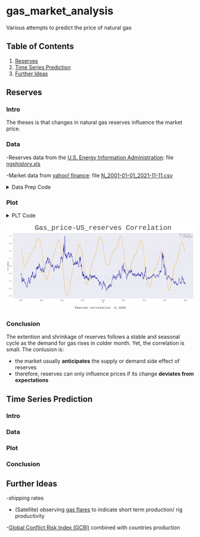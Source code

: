 # gas_market_analysis
Various attempts to predict the price of natural gas

## Table of Contents
1. [Reserves](#Reserves)
2. [Time Series Prediction](#Time-Series-Prediction)
3. [Further Ideas](#Further-Ideas)

## Reserves

### Intro
The theses is that changes in natural gas reserves influence the market price.

### Data
-Reserves data from the [U.S. Energy Information Administration](https://www.google.com/url?sa=t&rct=j&q=&esrc=s&source=web&cd=&ved=2ahUKEwip-7rl7Zz0AhUURuUKHUaYDmoQFnoECA4QAQ&url=https%3A%2F%2Fir.eia.gov%2Fngs%2Fngshistory.xls&usg=AOvVaw1K7aXs_TSzq-ovhYuVd8D4): file [ngshistory.xls](https://github.com/ambader/gas_market_analysis/blob/main/data/ngshistory.xls)

-Market data from [yahoo! finance](https://de.finance.yahoo.com/quote/NG%3DF/history?p=NG%3DF): file [N_2001-01-01_2021-11-11.csv](https://github.com/ambader/gas_market_analysis/blob/main/data/N_2001-01-01_2021-11-11.csv)

<details>
<summary>Data Prep Code</summary>

```python
import numpy as np
import pandas as pd

#read and slice data

ds = pd.read_csv("N_2001-01-01_2021-11-11.csv")
df = pd.read_excel("ngshistory.xls").iloc[6:]

ds = ds[["Date","Adj Close"]].rename(columns={"Date" : "ds","Adj Close" : "y"})
ds.ds = pd.to_datetime(ds.ds)
ds["res"] = np.ones(len(ds))

df = df.rename(columns={df.columns[0]:"ds",df.columns[-1]:"y"})
df = df[["ds","y"]]
df["ds"] = pd.to_datetime(df.ds.values)
```
```python
  #weekly data to daily

for i in df.ds[1:].index:
    zw = ds[ds.ds.between(df.ds[i-1],df.ds[i])]
    ds.iloc[zw.index,-1] = df.loc[i].y
```
```python
  #normalize data

tt = ds[ds.ds.between(pd.to_datetime("2012"),pd.to_datetime("2020"))].reset_index(drop=True)
tt.y = tt.y/max(tt.y)
tt.res = tt.res/max(tt.res)
tt = tt.set_index("ds")
 ```
</details>

### Plot
<details>
<summary>PLT Code</summary>

```python
import seaborn as sns
import matplotlib.pyplot as plt
sns.set_theme(style="darkgrid")
plt.rcParams['font.sans-serif'] = 'Liberation Mono'

fig = plt.figure(figsize=(21,9))
ax = fig.add_subplot()
sns.lineplot(data=tt.rename(columns={"y":"Gas_price","res":"US_reserves"}),dashes=False,palette=["#000099","#ff9900"])
plt.ylabel("norm.Values")
plt.title("Gas_price-US_reserves Correlation", size=55,color='#3b3b3b',pad=25)
fig.text(0.5, -0.05, "Pearson correlation "+str(np.round(np.corrcoef(tt.y,tt.res)[1,0],4)), fontsize=25, ha='center',color='#3b3b3b')
plt.tight_layout()
plt.savefig("price_res_corr.png",bbox_inches='tight',dpi=250)
plt.show()
```
</details>

![](https://github.com/ambader/gas_market_analysis/blob/main/img/price_res_corr.png)

### Conclusion
The extention and shrinkage of reserves follows a stable and seasonal cycle as the demand for gas rises in colder month. Yet, the correlation is small. The conlusion is:
- the market usually **anticipates** the supply or demand side effect of reserves
- therefore, reserves can only influence prices if its change **deviates from expectations**

## Time Series Prediction

### Intro

### Data

### Plot

### Conclusion

## Further Ideas

-shipping rates

- (Satellite) observing [gas flares](https://www.worldbank.org/en/topic/extractiveindustries/publication/global-gas-flaring-tracker-report) to indicate short term production/ rig productivity

-[Global Conflict Risk Index (GCRI)](https://op.europa.eu/de/publication-detail/-/publication/1c121597-07cc-11e8-b8f5-01aa75ed71a1/language-en) combined with countries production
